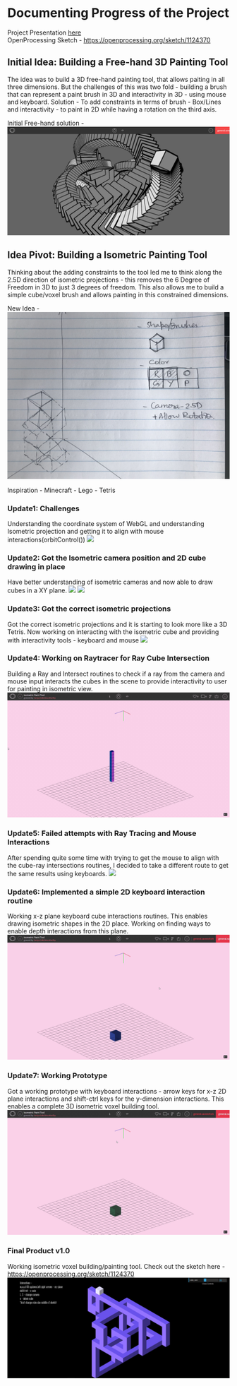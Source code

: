 # Documenting Progress of the Project

Project Presentation [here](https://docs.google.com/presentation/d/1mItgMro5b85Jv63ETo-tGoRpr01n6TImhW2djOZaTCw/edit?usp=sharing) </br>
OpenProcessing Sketch - https://openprocessing.org/sketch/1124370

## Initial Idea: Building a Free-hand 3D Painting Tool
The idea was to build a 3D free-hand painting tool, that allows paiting in all three dimensions. But the challenges of this was two fold - building a brush that can represent a paint brush in 3D and interactivity in 3D - using mouse and keyboard.
Solution - To add constraints in terms of brush - Box/Lines and interactivity - to paint in 2D while having a rotation on the third axis.

Initial Free-hand solution - 
<img src="./screenshots/3D_boxSketch.PNG">

## Idea Pivot: Building a Isometric Painting Tool
Thinking about the adding constraints to the tool led me to think along the 2.5D direction of isometric projections - this removes the 6 Degree of Freedom in 3D to just 3 degrees of freedom. This also allows me to build a simple cube/voxel brush and allows painting in this constrained dimensions.

New Idea -
<img src="./progress/idea_sketch_isometric.jpg">

Inspiration - Minecraft - Lego - Tetris

### Update1: Challenges
Understanding the coordinate system of WebGL and understanding Isometric projection and getting it to align with mouse interactions(orbitControl())
<img src="./progress/Isometric Paint Tool - OpenProcessing — Mozilla Firefox 05-03-2021 12_08_54 PM.png">

### Update2: Got the Isometric camera position and 2D cube drawing in place
Have better understanding of isometric cameras and now able to draw cubes in a XY plane.
<img src="./progress/Isometric Paint Tool - OpenProcessing — Mozilla Firefox 05-03-2021 06_02_29 PM.png" width=49%> <img src="./progress/Isometric Paint Tool - OpenProcessing — Mozilla Firefox 05-03-2021 08_34_08 PM.png" width=49%>

### Update3: Got the correct isometric projections
Got the correct isometric projections and it is starting to look more like a 3D Tetris. Now working on interacting with the isometric cube and providing with interactivity tools - keyboard and mouse
<img src="./progress/Isometric Paint Tool - OpenProcessing — Mozilla Firefox 06-03-2021 09_36_07 PM.png">


### Update4: Working on Raytracer for Ray Cube Intersection
Building a Ray and Intersect routines to check if a ray from the camera and mouse input interacts the cubes in the scene to provide interactivity to user for painting in isometric view.
<img src="./progress/Isometric-Paint-Tool-OpenProcess.gif">

### Update5: Failed attempts with Ray Tracing and Mouse Interactions
After spending quite some time with trying to get the mouse to align with the cube-ray intersections routines, I decided to take a different route to get the same results using keyboards.
<img src="./progress/Isometric Paint Tool - OpenProcessing — Mozilla Firefox 10-03-2021 08_18_37 PM.png">

### Update6: Implemented a simple 2D keyboard interaction routine
Working x-z plane keyboard cube interactions routines. This enables drawing isometric shapes in the 2D place. Working on finding ways to enable depth interactions from this plane.
<img src="./progress/Isometric-Paint-Tool-OpenProcess2.gif">

### Update7: Working Prototype
Got a working prototype with keyboard interactions - arrow keys for x-z 2D plane interactions and shift-ctrl keys for the y-dimension interactions. This enables a complete 3D isometric voxel building tool.
<img src="./progress/Isometric-Paint-Tool-OpenProcess3.gif">

### Final Product v1.0
Working isometric voxel building/painting tool. Check out the sketch here - https://openprocessing.org/sketch/1124370
<img src="./progress/screenshot_final2.jpg">
